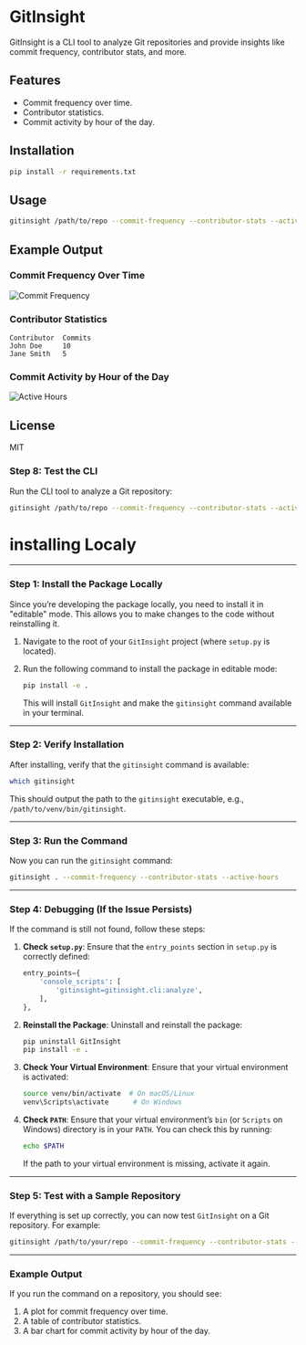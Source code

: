 
# GitInsight

GitInsight is a CLI tool to analyze Git repositories and provide insights like commit frequency, contributor stats, and more.

## Features
- Commit frequency over time.
- Contributor statistics.
- Commit activity by hour of the day.

## Installation
```bash
pip install -r requirements.txt
```

## Usage
```bash
gitinsight /path/to/repo --commit-frequency --contributor-stats --active-hours
```

## Example Output
### Commit Frequency Over Time
![Commit Frequency](https://via.placeholder.com/600x300.png?text=Commit+Frequency+Graph)

### Contributor Statistics
```
Contributor  Commits
John Doe     10
Jane Smith   5
```

### Commit Activity by Hour of the Day
![Active Hours](https://via.placeholder.com/600x300.png?text=Active+Hours+Graph)

## License
MIT

### Step 8: Test the CLI
Run the CLI tool to analyze a Git repository:

```bash
gitinsight /path/to/repo --commit-frequency --contributor-stats --active-hours
```


# installing Localy

---

### Step 1: Install the Package Locally
Since you’re developing the package locally, you need to install it in "editable" mode. This allows you to make changes to the code without reinstalling it.

1. Navigate to the root of your `GitInsight` project (where `setup.py` is located).
2. Run the following command to install the package in editable mode:
   ```bash
   pip install -e .
   ```

   This will install `GitInsight` and make the `gitinsight` command available in your terminal.

---

### Step 2: Verify Installation
After installing, verify that the `gitinsight` command is available:
```bash
which gitinsight
```
This should output the path to the `gitinsight` executable, e.g., `/path/to/venv/bin/gitinsight`.

---

### Step 3: Run the Command
Now you can run the `gitinsight` command:
```bash
gitinsight . --commit-frequency --contributor-stats --active-hours
```

---

### Step 4: Debugging (If the Issue Persists)
If the command is still not found, follow these steps:

1. **Check `setup.py`**:
   Ensure that the `entry_points` section in `setup.py` is correctly defined:
   ```python
   entry_points={
       'console_scripts': [
           'gitinsight=gitinsight.cli:analyze',
       ],
   },
   ```

2. **Reinstall the Package**:
   Uninstall and reinstall the package:
   ```bash
   pip uninstall GitInsight
   pip install -e .
   ```

3. **Check Your Virtual Environment**:
   Ensure that your virtual environment is activated:
   ```bash
   source venv/bin/activate  # On macOS/Linux
   venv\Scripts\activate      # On Windows
   ```

4. **Check `PATH`**:
   Ensure that your virtual environment’s `bin` (or `Scripts` on Windows) directory is in your `PATH`. You can check this by running:
   ```bash
   echo $PATH
   ```
   If the path to your virtual environment is missing, activate it again.

---

### Step 5: Test with a Sample Repository
If everything is set up correctly, you can now test `GitInsight` on a Git repository. For example:
```bash
gitinsight /path/to/your/repo --commit-frequency --contributor-stats --active-hours
```

---

### Example Output
If you run the command on a repository, you should see:
1. A plot for commit frequency over time.
2. A table of contributor statistics.
3. A bar chart for commit activity by hour of the day.


